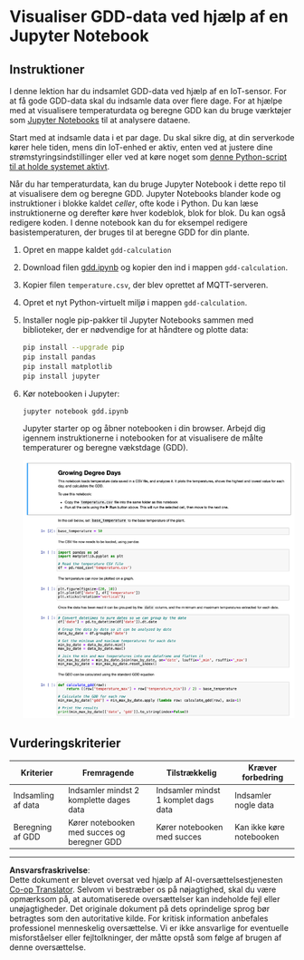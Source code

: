 <!--
CO_OP_TRANSLATOR_METADATA:
{
  "original_hash": "1e21b012c6685f8bf73e0e76cdca3347",
  "translation_date": "2025-08-27T22:50:25+00:00",
  "source_file": "2-farm/lessons/1-predict-plant-growth/assignment.md",
  "language_code": "da"
}
-->
# Visualiser GDD-data ved hjælp af en Jupyter Notebook

## Instruktioner

I denne lektion har du indsamlet GDD-data ved hjælp af en IoT-sensor. For at få gode GDD-data skal du indsamle data over flere dage. For at hjælpe med at visualisere temperaturdata og beregne GDD kan du bruge værktøjer som [Jupyter Notebooks](https://jupyter.org) til at analysere dataene.

Start med at indsamle data i et par dage. Du skal sikre dig, at din serverkode kører hele tiden, mens din IoT-enhed er aktiv, enten ved at justere dine strømstyringsindstillinger eller ved at køre noget som [denne Python-script til at holde systemet aktivt](https://github.com/jaqsparow/keep-system-active).

Når du har temperaturdata, kan du bruge Jupyter Notebook i dette repo til at visualisere dem og beregne GDD. Jupyter Notebooks blander kode og instruktioner i blokke kaldet *celler*, ofte kode i Python. Du kan læse instruktionerne og derefter køre hver kodeblok, blok for blok. Du kan også redigere koden. I denne notebook kan du for eksempel redigere basistemperaturen, der bruges til at beregne GDD for din plante.

1. Opret en mappe kaldet `gdd-calculation`

1. Download filen [gdd.ipynb](./code-notebook/gdd.ipynb) og kopier den ind i mappen `gdd-calculation`.

1. Kopier filen `temperature.csv`, der blev oprettet af MQTT-serveren.

1. Opret et nyt Python-virtuelt miljø i mappen `gdd-calculation`.

1. Installer nogle pip-pakker til Jupyter Notebooks sammen med biblioteker, der er nødvendige for at håndtere og plotte data:

    ```sh
    pip install --upgrade pip
    pip install pandas
    pip install matplotlib
    pip install jupyter
    ```

1. Kør notebooken i Jupyter:

    ```sh
    jupyter notebook gdd.ipynb
    ```

    Jupyter starter op og åbner notebooken i din browser. Arbejd dig igennem instruktionerne i notebooken for at visualisere de målte temperaturer og beregne vækstdage (GDD).

    ![Jupyter Notebook](../../../../../translated_images/gdd-jupyter-notebook.c5b52cf21094f158a61f47f455490fd95f1729777ff90861a4521820bf354cdc.da.png)

## Vurderingskriterier

| Kriterier | Fremragende | Tilstrækkelig | Kræver forbedring |
| --------- | ----------- | ------------- | ----------------- |
| Indsamling af data | Indsamler mindst 2 komplette dages data | Indsamler mindst 1 komplet dags data | Indsamler nogle data |
| Beregning af GDD | Kører notebooken med succes og beregner GDD | Kører notebooken med succes | Kan ikke køre notebooken |

---

**Ansvarsfraskrivelse**:  
Dette dokument er blevet oversat ved hjælp af AI-oversættelsestjenesten [Co-op Translator](https://github.com/Azure/co-op-translator). Selvom vi bestræber os på nøjagtighed, skal du være opmærksom på, at automatiserede oversættelser kan indeholde fejl eller unøjagtigheder. Det originale dokument på dets oprindelige sprog bør betragtes som den autoritative kilde. For kritisk information anbefales professionel menneskelig oversættelse. Vi er ikke ansvarlige for eventuelle misforståelser eller fejltolkninger, der måtte opstå som følge af brugen af denne oversættelse.
